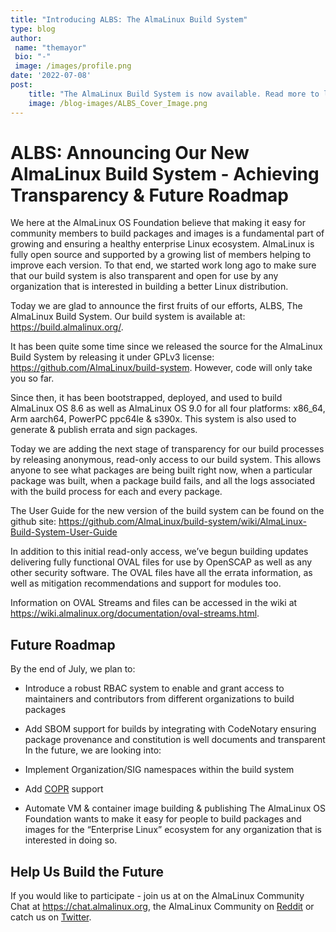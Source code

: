 ```yaml
---
title: "Introducing ALBS: The AlmaLinux Build System"
type: blog
author: 
 name: "themayor"
 bio: "-"
 image: /images/profile.png
date: '2022-07-08'
post:
    title: "The AlmaLinux Build System is now available. Read more to learn about the current features and roadmap."
    image: /blog-images/ALBS_Cover_Image.png
---
```


# ALBS: Announcing Our New AlmaLinux Build System - Achieving Transparency & Future Roadmap
We here at the AlmaLinux OS Foundation believe that making it easy for community members to build packages and images is a fundamental part of growing and ensuring a healthy enterprise Linux ecosystem. AlmaLinux is fully open source and supported by a growing list of members helping to improve each version. To that end, we started work long ago to make sure that our build system is also transparent and open for use by any organization that is interested in building a better Linux distribution.

Today we are glad to announce the first fruits of our efforts, ALBS, The AlmaLinux Build System. Our build system is available at: https://build.almalinux.org/.

It has been quite some time since we released the source for the AlmaLinux Build System by releasing it under GPLv3 license: https://github.com/AlmaLinux/build-system. However, code will only take you so far.

Since then, it has been bootstrapped, deployed, and used to build AlmaLinux OS 8.6 as well as AlmaLinux OS 9.0 for all four platforms: x86_64, Arm aarch64, PowerPC ppc64le & s390x. This system is also used to generate & publish errata and sign packages.

Today we are adding the next stage of transparency for our build processes by releasing anonymous, read-only access to our build system. This allows anyone to see what packages are being built right now, when a particular package was built, when a package build fails, and all the logs associated with the build process for each and every package.



The User Guide for the new version of the build system can be found on the github site: https://github.com/AlmaLinux/build-system/wiki/AlmaLinux-Build-System-User-Guide

In addition to this initial read-only access, we’ve begun building updates delivering fully functional OVAL files for use by OpenSCAP as well as any other security software. The OVAL files have all the errata information, as well as mitigation recommendations and support for modules too.

Information on OVAL Streams and files can be accessed in the wiki at https://wiki.almalinux.org/documentation/oval-streams.html.

## Future Roadmap

By the end of July, we plan to:

- Introduce a robust RBAC system to enable and grant access to maintainers and contributors from different organizations to build packages
- Add SBOM support for builds by integrating with CodeNotary ensuring package provenance and constitution is well documents and transparent
In the future, we are looking into:

- Implement Organization/SIG namespaces within the build system
- Add [COPR](https://copr.fedorainfracloud.org/) support
- Automate VM & container image building & publishing
The AlmaLinux OS Foundation wants to make it easy for people to build packages and images for the “Enterprise Linux” ecosystem for any organization that is interested in doing so.

## Help Us Build the Future

If you would like to participate - join us at on the AlmaLinux Community Chat at https://chat.almalinux.org, the AlmaLinux Community on [Reddit](https://reddit.com/r/almalinux) or catch us on [Twitter](https://twitter.com/almalinux).
